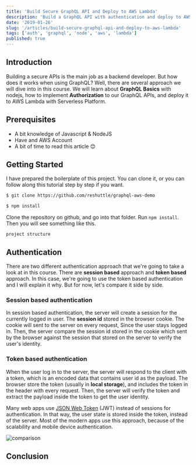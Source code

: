 ```yaml
---
title: 'Build Secure GraphQL API and Deploy to AWS Lambda'
description: 'Build a GraphQL API with authentication and deploy to AWS Lambda 🚀'
date: '2019-01-26'
slug: '/articles/build-secure-graphql-api-and-deploy-to-aws-lambda'
tags: ['auth', 'graphql', 'node', 'aws', 'lambda']
published: true
---
```


## Introduction

Building a secure APIs is the main job as a backend developer. But how does it works when using GraphQL? Well, there are several approach we will dive into in this course. We will learn about **GraphQL Basics** with nodejs, how to implement **Authorization** to our GraphQL APIs, and deploy it to AWS Lambda with Serverless Platform.

## Prerequisites

- A bit knowledge of Javascript & NodeJS
- Have and AWS Account
- A bit of time to read this article 😊

## Getting Started

I have prepared the boilerplate of this project. You can clone it, or you can follow along this tutorial step by step if you want.

```bash
$ git clone https://github.com/reshuttle/graphql-aws-demo

$ npm install
```

Clone the repository on github, and go into that folder. Run `npm install`. Then you will see something like this.

```tree
project structure
```

## Authentication

There are two different authentication approach that we're going to take a look at in this course. There are **session based** approach and **token based** approach. In this case, we're going to use the token based authentication and I will explain it why. But for now, let's compare it side by side.

### Session based authentication

In session based authentication, the server will create a session for the currently logged in user. The **session id** stored in the browser cookie. The cookie will sent to the server on every request, Since the user stays logged in. Then, the server compare the session id stored in the cookie which sent by the browser against the session that stored on the server to verify the user's identity.

### Token based authentication

When the user log in to the server, the server will respond to the client with a token, which is an encoded data that contains user id as the payload. The browser store the token (usually in **local storage**), and includes the token in the header with every request. Then, the server will verify the token and extract the payload inside the token to get the user identity.

Many web apps use [JSON Web Token](https://jwt.io) (JWT) instead of sessions for authentication. In that way, the user state is stored inside the token, instead of the server. Most of the modern apps use this approach, because of the scalability and mobile device authentication.

![comparison](/assets/cookie-token-auth.png)

## Conclusion
